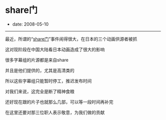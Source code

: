 # share门

- date: 2008-05-10

--------------------------


最近，所谓的“[share门](http://www.cnbeta.com/articles/55388.htm)”事件闹得很大，在日本的三个动画供源者被抓

这对现阶段在中国大陆看日本动画造成了很大的影响

很多字幕组的片源都是来自share

并且是他们提供的，尤其是高清类的

所以这些字幕组只能暂时停工，推迟发布时间

对我们来说，这完全是断了精神食粮

还好现在跟的片子也就那么几部，可以等一段时间再补完

在这里还要对那三位职人表示敬意，为我们做的贡献
